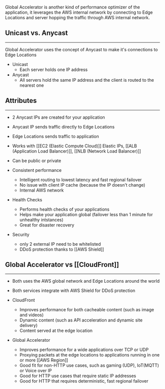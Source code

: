 Global Accelerator is another kind of performance optimizer of the application, it leverages the AWS internal network by connecting to Edge Locations and server hopping the traffic through AWS internal network.

## Unicast vs. Anycast
---
Global Accelerator uses the concept of Anycast to make it's connections to Edge Locations

- Unicast
	- Each server holds one IP address
- Anycast 
	- All servers hold the same IP address and the client is routed to the nearest one

## Attributes
---
- 2 Anycast IPs are created for your application
- Anycast IP sends traffic directly to Edge Locations
- Edge Locations sends traffic to application

- Works with [[EC2 (Elastic Compute Cloud)]] Elastic IPs, [[ALB (Application Load Balancer)]], [[NLB (Network Load Balancer)]]
- Can be public or private
- Consistent performance
	- Intelligent routing to lowest latency and fast regional failover
	- No issue with client IP cache (because the IP doesn't change)
	- Internal AWS network
- Health Checks
	- Performs health checks of your applications
	- Helps make your application global (failover less than 1 minute for unhealthy intstances)
	- Great for disaster recovery
- Security
	- only 2 external IP need to be whitelisted
	- DDoS protection thanks to [[AWS Shield]]

## Global Accelerator vs [[CloudFront]]
---
- Both uses the AWS global network and Edge Locations around the world
- Both services integrate with AWS Shield for DDoS protection

- CloudFront
	- Improves performance for both cacheable content (such as image and videos)
	- Dynamic content (such as API acceleration and dynamic site delivery)
	- Content served at the edge location
- Global Accelerator
	- Improves performance for a wide applications over TCP or UDP
	- Proxying packets at the edge locations to applications running in one or more [[AWS Region]]
	- Good fit for non-HTTP use cases, such as gaming (UDP), IoT(MQTT) or Voice over IP
	- Good for HTTP use cases that require static IP addresses
	- Good for HTTP that requires deterministic, fast regional failover
